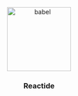 <p align="center">
  <a href="https://reacttraining.com/react-router/">
    <img alt="babel" src="https://reacttraining.com/react-router/android-chrome-144x144.png" width="144">
  </a>
</p>

<h3 align="center">
  Reactide
</h3>
